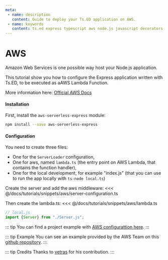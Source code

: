 ```yaml
---
meta:
 - name: description
   content: Guide to deploy your Ts.ED application on AWS.
 - name: keywords
   content: ts.ed express typescript aws node.js javascript decorators
---
```

# AWS

Amazon Web Services is one possible way host your Node.js application.

This tutorial show you how to configure the Express application written with Ts.ED, to be executed as aAWS Lambda Function.

More information here: [Official AWS Docs](http://docs.aws.amazon.com/lambda/latest/dg/welcome.html)

#### Installation

First, install the `aws-serverless-express` module:

```bash
npm install --save aws-serverless-express
```

#### Configuration

You need to create three files:

 - One for the `ServerLoader` configuration,
 - One for aws, named `lambda.ts` (the entry point on AWS Lambda, that contains the function handler),
 - One for the local development, for example "index.js" (that you can use to run the app locally with `ts-node local.ts`)

Create the server and add the aws middleware: 
<<< @/docs/tutorials/snippets/aws/server-configuration.ts

Then create the lambda.ts:
<<< @/docs/tutorials/snippets/aws/lambda.ts

```typescript
// local.js
import {Server} from "./Server.js";


```
::: tip
You can find a project example with [AWS configurattion here](https://github.com/TypedProject/tsed-example-aws).
:::

::: tip Example
You can see an example provided by the AWS Team on this [github repository](https://github.com/awslabs/aws-serverless-express/tree/master/examples/basic-starter).
:::

::: tip Credits
Thanks to [vetras](https://github.com/vetras) for his contribution.
:::
